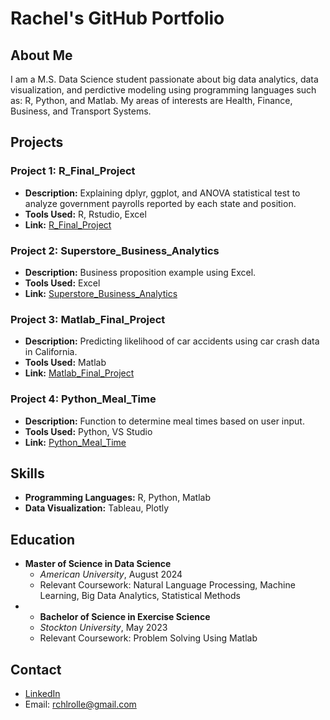 # Rachel's GitHub Portfolio

## About Me
I am a M.S. Data Science student passionate about big data analytics, data visualization, and perdictive modeling using programming languages such as: R, Python, and Matlab. My areas of interests are Health, Finance, Business, and Transport Systems.

## Projects

### Project 1: R_Final_Project
- **Description:** Explaining dplyr, ggplot, and ANOVA statistical test to analyze government payrolls reported by each state and position.
- **Tools Used:** R, Rstudio, Excel
- **Link:** [R_Final_Project](https://github.com/rchlrolle/rchlrolle.github.io/blob/main/Data_Final_Project.html)

### Project 2: Superstore_Business_Analytics
- **Description:** Business proposition example using Excel.
- **Tools Used:** Excel
- **Link:** [Superstore_Business_Analytics](https://github.com/rchlrolle/rchlrolle.github.io/blob/main/Superstore-20240101T020031Z-001.zip)

### Project 3: Matlab_Final_Project
- **Description:** Predicting likelihood of car accidents using car crash data in California.
- **Tools Used:** Matlab
- **Link:** [Matlab_Final_Project](https://github.com/rchlrolle/rchlrolle.github.io/blob/main/Matlab_Final%20Project-20240101T010809Z-001.zip)

### Project 4: Python_Meal_Time
- **Description:** Function to determine meal times based on user input.
- **Tools Used:** Python, VS Studio
- **Link:** [Python_Meal_Time](https://github.com/rchlrolle/rchlrolle.github.io/blob/main/meal%20python)

## Skills
- **Programming Languages:** R, Python, Matlab
- **Data Visualization:** Tableau, Plotly

## Education
- **Master of Science in Data Science**
  - *American University*, August 2024
  - Relevant Coursework: Natural Language Processing, Machine Learning, Big Data Analytics, Statistical Methods
- - **Bachelor of Science in Exercise Science**
  - *Stockton University*, May 2023
  - Relevant Coursework: Problem Solving Using Matlab

## Contact
- [LinkedIn](https://www.linkedin.com/in/rachel-rolle-analyst/)
- Email: rchlrolle@gmail.com

